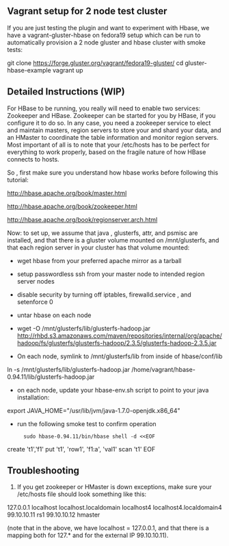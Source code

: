 ## Vagrant setup for 2 node test cluster ##

If you are just testing the plugin and want to experiment with Hbase, we have a vagrant-gluster-hbase on fedora19 setup which can be run to automatically provision a 2 node gluster and hbase cluster with smoke tests: 

git clone https://forge.gluster.org/vagrant/fedora19-gluster/ 
cd gluster-hbase-example
vagrant up

## Detailed Instructions (WIP) ##

For HBase to be running, you really will need to enable two services: Zookeeper and HBase.  Zookeeper can be started for you by HBase, if you configure it to do so.  In any case, you need a zookeeper service to elect and maintain masters, region servers to store your and shard your data, and an HMaster to coordinate the table information and monitor region servers.  Most important of all is to note that your /etc/hosts has to be perfect for everything to work properly, based on the fragile nature of how HBase connects to hosts. 

So , first make sure you understand how hbase works before following this tutorial:

http://hbase.apache.org/book/master.html

http://hbase.apache.org/book/zookeeper.html

http://hbase.apache.org/book/regionserver.arch.html


Now: to set up, we assume that java , glusterfs, attr, and psmisc are installed, and that there is a gluster volume mounted on /mnt/glusterfs, and that each region server in your cluster has that volume mounted:

- wget hbase from your preferred apache mirror as a tarball

- setup passwordless ssh from your master node to intended region server nodes 

- disable security by turning off iptables, firewalld.service , and setenforce 0

- untar hbase on each node 

- wget  -O /mnt/glusterfs/lib/glusterfs-hadoop.jar http://rhbd.s3.amazonaws.com/maven/repositories/internal/org/apache/hadoop/fs/glusterfs/glusterfs-hadoop/2.3.5/glusterfs-hadoop-2.3.5.jar

- On each node, symlink to /mnt/glusterfs/lib from inside of hbase/conf/lib

ln -s  /mnt/glusterfs/lib/glusterfs-hadoop.jar /home/vagrant/hbase-0.94.11/lib/glusterfs-hadoop.jar

- on each node, update your hbase-env.sh script to point to your java installation:

export JAVA_HOME="/usr/lib/jvm/java-1.7.0-openjdk.x86_64"

- run the following smoke test to confirm operation

        sudo hbase-0.94.11/bin/hbase shell -d <<EOF
create 't1','f1' 
put 't1', 'row1', 'f1:a', 'val1'
scan 't1'
EOF
 

## Troubleshooting ##

1) If you get zookeeper or HMaster is down exceptions, make sure your /etc/hosts file should look something like this: 

127.0.0.1       localhost localhost.localdomain localhost4 localhost4.localdomain4
99.10.10.11	rs1
99.10.10.12	hmaster

(note that in the above, we have localhost = 127.0.0.1, and that there is a mapping both for 127.* and for the external IP 99.10.10.11).  
 